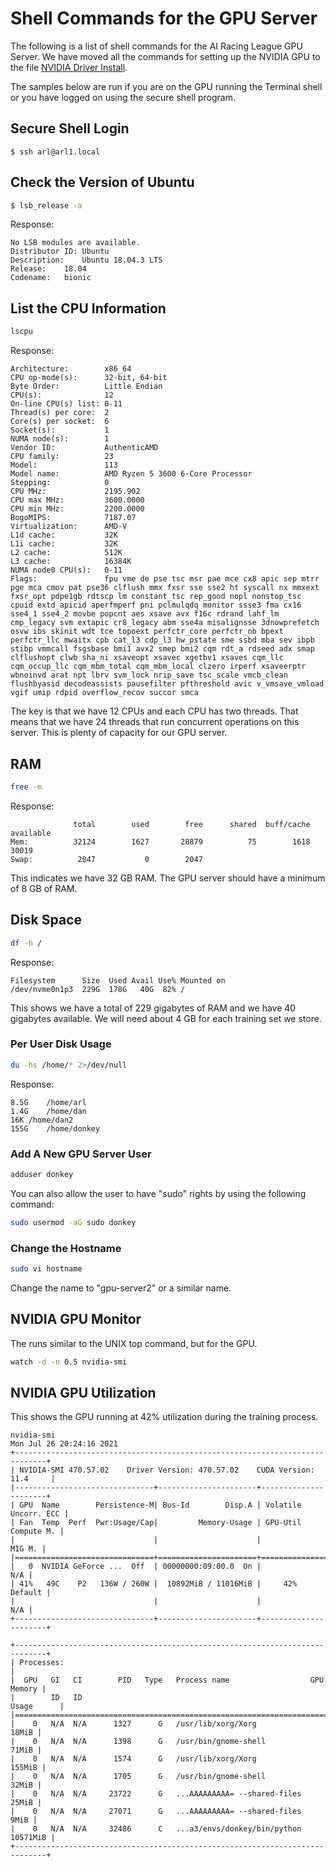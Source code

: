 # Shell Commands for the GPU Server

The following is a list of shell commands for the AI Racing League GPU Server.  We have moved all the commands for setting up the NVIDIA GPU to the file [NVIDIA Driver Install](nvidia-driver-install.md).

The samples below are run if you are on the GPU running the Terminal shell or you have logged on using the secure shell program.

## Secure Shell Login

```linenums="0"
$ ssh arl@arl1.local
```

## Check the Version of Ubuntu

```sh
$ lsb_release -a
```

Response:

```
No LSB modules are available.
Distributor ID:	Ubuntu
Description:	Ubuntu 18.04.3 LTS
Release:	18.04
Codename:	bionic
```

## List the CPU Information

```sh
lscpu
```

Response:

```
Architecture:        x86_64
CPU op-mode(s):      32-bit, 64-bit
Byte Order:          Little Endian
CPU(s):              12
On-line CPU(s) list: 0-11
Thread(s) per core:  2
Core(s) per socket:  6
Socket(s):           1
NUMA node(s):        1
Vendor ID:           AuthenticAMD
CPU family:          23
Model:               113
Model name:          AMD Ryzen 5 3600 6-Core Processor
Stepping:            0
CPU MHz:             2195.902
CPU max MHz:         3600.0000
CPU min MHz:         2200.0000
BogoMIPS:            7187.07
Virtualization:      AMD-V
L1d cache:           32K
L1i cache:           32K
L2 cache:            512K
L3 cache:            16384K
NUMA node0 CPU(s):   0-11
Flags:               fpu vme de pse tsc msr pae mce cx8 apic sep mtrr pge mca cmov pat pse36 clflush mmx fxsr sse sse2 ht syscall nx mmxext fxsr_opt pdpe1gb rdtscp lm constant_tsc rep_good nopl nonstop_tsc cpuid extd_apicid aperfmperf pni pclmulqdq monitor ssse3 fma cx16 sse4_1 sse4_2 movbe popcnt aes xsave avx f16c rdrand lahf_lm cmp_legacy svm extapic cr8_legacy abm sse4a misalignsse 3dnowprefetch osvw ibs skinit wdt tce topoext perfctr_core perfctr_nb bpext perfctr_llc mwaitx cpb cat_l3 cdp_l3 hw_pstate sme ssbd mba sev ibpb stibp vmmcall fsgsbase bmi1 avx2 smep bmi2 cqm rdt_a rdseed adx smap clflushopt clwb sha_ni xsaveopt xsavec xgetbv1 xsaves cqm_llc cqm_occup_llc cqm_mbm_total cqm_mbm_local clzero irperf xsaveerptr wbnoinvd arat npt lbrv svm_lock nrip_save tsc_scale vmcb_clean flushbyasid decodeassists pausefilter pfthreshold avic v_vmsave_vmload vgif umip rdpid overflow_recov succor smca
```

The key is that we have 12 CPUs and each CPU has two threads.  That means that we have 24 threads that run concurrent operations on this server.  This is plenty of capacity for our GPU server.

## RAM

```sh
free -m
```

Response:

```
              total        used        free      shared  buff/cache   available
Mem:          32124        1627       28879          75        1618       30019
Swap:          2047           0        2047
```

This indicates we have 32 GB RAM.  The GPU server should have a minimum of 8 GB of RAM.

## Disk Space

```sh
df -h /
```

Response:

```
Filesystem      Size  Used Avail Use% Mounted on
/dev/nvme0n1p3  229G  178G   40G  82% /
```

This shows we have a total of 229 gigabytes of RAM and we have 40 gigabytes available.  We will need about 4 GB for each training set we store.

### Per User Disk Usage

```sh
du -hs /home/* 2>/dev/null
```

Response:

```
8.5G	/home/arl
1.4G	/home/dan
16K	/home/dan2
155G	/home/donkey
```


### Add A New GPU Server User

```sh
adduser donkey
```
You can also allow the user to have "sudo" rights by using the following command:
```sh
sudo usermod -aG sudo donkey
```

### Change the Hostname

```sh
sudo vi hostname
```

Change the name to "gpu-server2" or a similar name.

## NVIDIA GPU Monitor

The runs similar to the UNIX top command, but for the GPU.

```sh
watch -d -n 0.5 nvidia-smi
```

## NVIDIA GPU Utilization

This shows the GPU running at 42% utilization during the training process.

```
nvidia-smi
Mon Jul 26 20:24:16 2021       
+-----------------------------------------------------------------------------+
| NVIDIA-SMI 470.57.02    Driver Version: 470.57.02    CUDA Version: 11.4     |
|-------------------------------+----------------------+----------------------+
| GPU  Name        Persistence-M| Bus-Id        Disp.A | Volatile Uncorr. ECC |
| Fan  Temp  Perf  Pwr:Usage/Cap|         Memory-Usage | GPU-Util  Compute M. |
|                               |                      |               MIG M. |
|===============================+======================+======================|
|   0  NVIDIA GeForce ...  Off  | 00000000:09:00.0  On |                  N/A |
| 41%   49C    P2   136W / 260W |  10892MiB / 11016MiB |     42%      Default |
|                               |                      |                  N/A |
+-------------------------------+----------------------+----------------------+
                                                                               
+-----------------------------------------------------------------------------+
| Processes:                                                                  |
|  GPU   GI   CI        PID   Type   Process name                  GPU Memory |
|        ID   ID                                                   Usage      |
|=============================================================================|
|    0   N/A  N/A      1327      G   /usr/lib/xorg/Xorg                 18MiB |
|    0   N/A  N/A      1398      G   /usr/bin/gnome-shell               71MiB |
|    0   N/A  N/A      1574      G   /usr/lib/xorg/Xorg                155MiB |
|    0   N/A  N/A      1705      G   /usr/bin/gnome-shell               32MiB |
|    0   N/A  N/A     23722      G   ...AAAAAAAAA= --shared-files       25MiB |
|    0   N/A  N/A     27071      G   ...AAAAAAAAA= --shared-files        9MiB |
|    0   N/A  N/A     32486      C   ...a3/envs/donkey/bin/python    10571MiB |
+-----------------------------------------------------------------------------+
```
